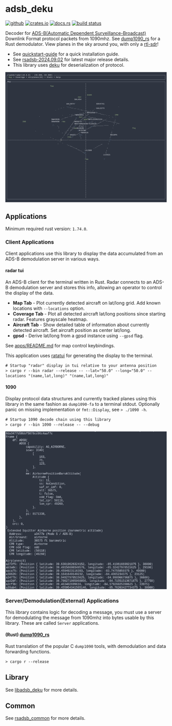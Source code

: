 # adsb_deku

[<img alt="github" src="https://img.shields.io/badge/github-rsadsb/adsb_deku-8da0cb?style=for-the-badge&labelColor=555555&logo=github" height="20">](https://github.com/rsadsb/adsb_deku)
[<img alt="crates.io" src="https://img.shields.io/crates/v/adsb_deku.svg?style=for-the-badge&color=fc8d62&logo=rust" height="20">](https://crates.io/crates/adsb_deku)
[<img alt="docs.rs" src="https://img.shields.io/badge/docs.rs-adsb_deku-66c2a5?style=for-the-badge&labelColor=555555&logo=docs.rs" height="20">](https://docs.rs/adsb_deku)
[<img alt="build status" src="https://img.shields.io/github/actions/workflow/status/rsadsb/adsb_deku/main.yml?branch=master&style=for-the-badge" height="20">](https://github.com/rsadsb/adsb_deku/actions?query=branch%3Amaster)

Decoder for [ADS-B(Automatic Dependent Surveillance-Broadcast)](https://en.wikipedia.org/wiki/Automatic_Dependent_Surveillance%E2%80%93Broadcast) Downlink Format protocol packets from 1090mhz. See [dump1090_rs](https://github.com/rsadsb/dump1090_rs.git) for a Rust demodulator. View planes in the sky around you, with only a [rtl-sdr](https://www.rtl-sdr.com/)!

- See [quickstart-guide](https://rsadsb.github.io/quickstart.html) for a quick installation guide.
- See [rsadsb-2024.09.02](https://rsadsb.github.io/2024.09.02.html) for latest major release details.
- This library uses [deku](https://github.com/sharksforarms/deku) for deserialization of protocol.

![Radar Example](media/peek_2022_08_19.gif)

## Applications

Minimum required rust version: `1.74.0`.

### Client Applications

Client applications use this library to display the data accumulated from an ADS-B demodulation server in various ways.

#### radar tui
An ADS-B client for the terminal written in Rust. Radar connects to an ADS-B demodulation server
and stores this info, allowing an operator to control the display of the data.

- **Map Tab** - Plot currently detected aircraft on lat/long grid. Add known locations with `--locations` option.
- **Coverage Tab** - Plot all detected aircraft lat/long positions since starting radar. Features grayscale heatmap.
- **Aircraft Tab** - Show detailed table of information about currently detected aircraft. Set aircraft position as center lat/long.
- **gpsd** - Derive lat/long from a gpsd instance using `--gpsd` flag.

See [apps/README.md](apps) for map control keybindings.

This application uses [ratatui](https://github.com/ratatui-org/ratatui) for generating the display to the terminal.

```text
# Startup "radar" display in tui relative to your antenna position
> cargo r --bin radar --release -- --lat="50.0" --long="50.0" --locations "(name,lat,long)" "(name,lat,long)"
```

#### 1090
Display protocol data structures and currently tracked planes using this library in the same fashion as `dump1090-fa`
to a terminal stdout. Optionally panic on missing implementation or `fmt::Display`, see `> ./1090 -h`.

```text
# Startup 1090 decode chain using this library
> cargo r --bin 1090 --release -- --debug
```

![1090 Example](media/2021-10-31-093905_676x659_scrot.png)

### Server/Demodulation(External) Applications

This library contains logic for decoding a message, you must use a server for demodulating the message
from 1090mhz into bytes usable by this library. These are called `Server` applications.

#### (Rust) [dump1090_rs](https://github.com/rsadsb/dump1090_rs.git)
Rust translation of the popular C `dump1090` tools, with demodulation and data forwarding functions.
```text
> cargo r --release
```

## Library
See [libadsb_deku](libadsb_deku) for more details.

## Common
See [rsadsb_common](rsadsb_common) for more details.
